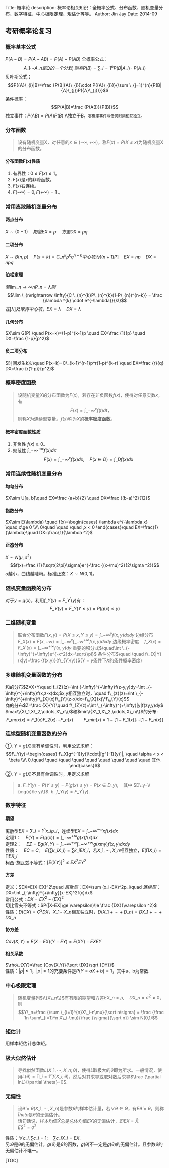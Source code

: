 Title:   概率论
description:   概率论相关知识：全概率公式、分布函数、随机变量分布、数字特征、中心极限定理、矩估计等等。
Author: Jin Jay
Date:    2014-09


## 考研概率论复习
### 概率基本公式
$P(A-B) = P(A-AB) = P(A)-P(AB)$
全概率公式： $${A}\_{1}\cdots{A}\_{n} 是 \Omega 的一个分划, 则有 P(B)=\sum \_{i=1}^{n}{P(B|{A}\_{i})\cdot P({A}\_{i})}$$
贝叶斯公式：
$$P({A}\_{i}|B)=\frac {P(B|{A}\_{i})\cdot P({A}\_{i})}{\sum \_{j=1}^{n}{P(B|{A}\_{j})P({A}\_{j})}}$$
条件概率：$$P(A|B)=\frac {P(AB)}{P(B)}$$
独立事件：$P(AB)=P(A)P(B)$ A独立于B，`零概率事件与任何时间相互独立`。

### 分布函数
>设有随机变量X，对任意的$x\in(-\infty,+\infty)$，称$F(x)=P(X\le x)$为随机变量X的分布函数。

#### 分布函数F(x)性质
1. 有界性：$0\le F(x) \le 1$。
2. $F(x)$是$x$的非降函数。
3. $F(x)$右连续。
4. $F(-\infty)=0, F(+\infty)=1$ 。

### 常用离散随机变量分布
#### 两点分布
$X\sim (0-1) \quad 期望EX=p \quad 方差DX=pq$
#### 二项分布
$X\sim B(n,p) \quad P(x=k)=C\_{n}^{k}p^kq^{n-k} 中心项为[(n+1)P] \quad EX=np \quad DX=npq$
#### 泊松定理
$若\lim \_{n\rightarrow \infty}{nP\_n}=\lambda 则$ $$\lim \_{n\rightarrow \infty}{C \_{n}^{k}P\_{n}^{k}(1-P\_{n})^{n-k}} = \frac {\lambda ^{k} \cdot e^{-\lambda}}{k!}$$ $在[\lambda]处取得中心项，EX=\lambda \quad DX=\lambda$
#### 几何分布
$X\sim G(P) \quad P(x=k)=(1-p)^{k-1}p \quad EX=\frac {1}{p} \quad DX=\frac {1-p}{p^2}$
#### 负二项分布
$时间发生k次\quad P(x=k)=C\_{k-1}^{r-1}p^r(1-p)^{k-r} \quad EX=\frac {r}{q} DX=\frac {r(1-p)}{p^2}$

### 概率密度函数
>设随机变量$X$的分布函数为$F(x)$，若存在非负函数$f(x)$，使得对任意实数$x$，有$$F(x)=\int \_{-\infty}^{x}{f(t)}{dt}，$$则称$X$为连续型变量。$f(x)$称为$X$的**概率密度函数**。

#### 概率密度函数性质
1. 非负性 $f(x) \ge 0$。
2. 规范性 $\int \_{-\infty}^{+\infty}{f(x)}{dx}$
$$F(x)=\int \_{-\infty}^x{f(x)}{dx},\quad P(x\in D)=\int \_{D}{f(x)}dx$$

### 常用连续性随机变量分布
#### 均匀分布
$X\sim U[a, b]\quad EX=\frac {a+b}{2} \quad DX=\frac {(b-a)^2}{12}$
#### 指数分布
$X\sim E(\lambda) \quad f(x)=\begin{cases} \lambda e^{-\lambda x} \quad,x\ge 0 \\\\ 0\quad \quad \quad ,x < 0 \end{cases}\quad EX=\frac{1}{\lambda}\quad DX=\frac{1}{\lambda  ^2}$
#### 正态分布
$X\sim N(\mu, \sigma ^2)$ $$f(x)=\frac {1}{\sqrt{2\pi}\sigma}e^{-\frac {(x-\mu)^2}{2\sigma ^2}}$$ $\sigma$越小，曲线越陡峭。标准正态：$X\sim N(0,1)$。

### 随机变量函数的分布
对于$y=g(x)$，利用$f\_{Y}(y)=F\_{Y}^{\prime}(y)$有：$$F\_{Y}(y)=F\_{Y}(Y\le y)=P(g(x)\le y)$$

### 二维随机变量
>联合分布函数$F(x,y)=P(X\le x,Y\le y)=\int \_{-\infty}^{y}{f(x,y)}{dxdy}$
边缘分布$\quad \quad F\_{X}(x)=F(x,+\infty )=\int \_{-\infty}^{x}\int \_{-\infty}^{+\infty}f(x,y)dxdy$
边缘概率密度$\quad f\_{X}(x)=F\_{X}^{\prime}(x)=\int \_{-\infty}^{+\infty}f(x,y)dy$
重要的积分式$\quad\int \_{-\infty}^{+\infty}e^{-x^2}dx=\sqrt{\pi}$
条件分布$\quad \quad f\_{X|Y}(x|y)=\frac {f(x,y)}{f\_{Y}(y)}$($Y=y$条件下$X$的条件概率密度)

### 多维随机变量函数的分布
和的分布$Z=X+Y\quad f\_{Z}(z)=\int \{-\infty}^{+\infty}f(z-y,y)dy=\int \_{-\infty}^{+\infty}f(x,z-x)dx$;$$x,y相互独立时，\quad f\_{z}(z)=\int \_{-\infty}^{+\infty}f\_{X}(x)f\_{Y}(z-x)dx=f\_{X}(x)\*f\_{Y}(x)$$  
商的分布$Z=\frac {X}{Y}\quad f\_{Z}(z)=\int \_{-\infty}^{+\infty}|y|f(zy,y)dy$  
$max\\{X\_1,X\_2,\cdots,X\_n\\}$和$min\\{X\_1,X\_2,\cdots,X\_n\\}$的分布:$$F\_{max}(x)=F\_1(x)F\_2(x)\cdots F\_n(x)\quad \quad F\_{min}(x)=1-[1-F\_1(x)]\cdots[1-F\_n(x)]$$

### 连续型随机变量函数的分布
①. $Y=g(X)$具有单调性时，利用公式求解：
$$f\_Y(y)=\begin{cases} f\_X[g^{-1}(y)]\cdot|[g^{-1}(y)]|, \quad \alpha < x < \beta \\\\ 0,\quad \quad \quad \quad \quad \quad \quad \quad \quad 其他 \end{cases}$$
②. $Y=g(X)$不具有单调性时，用定义求解  
> a. $F\_Y(y) = P(Y\le y)=P(g(x)\le y) = P(x\in D\_y),\quad$其中 $D\_y=\\{x:g(x)\le y\\}$. 
> b. $f\_Y(y)=F\_Y^\prime (y)$.

### 数字特征
#### 期望
离散型$EX=\sum \_{i=1}^{n}x\_ip\_i$，连续型$EX=\int \_{-\infty}^{+\infty}xf(x)dx$  
定理1：$\quad E(Y)=E(g(x))=\int \_{-\infty}^{+\infty}g(x)f(x)dx$  
定理2：$\quad EZ=Eg(X,Y)=\int \_{-\infty}^{+\infty}\int \_{-\infty}^{+\infty}g(xmy)f(x,y)dxdy$  
性质：$\quad EC=C,\quad E(\sum k\_iX\_i)=\sum k\_iEX\_i$，若$X\_1,\cdots,X\_n$相互独立，$E(\prod X\_i)=\prod EX\_i$  
柯西-施瓦兹不等式：$[E(XY)]^2 \le EX^2EY^2$

#### 方差
定义：$DX=E(X-EX)^2\quad $离散型：$DX=\sum (x\_i-EX)^2p\_i\quad $连续型：$DX=\int \_{-\infty}^{+\infty}(x-EX)^2f(x)dx$  
常用公式：$DX=EX^2-(EX)^2$  
切比雪夫不等式：$P(|X-EX|\ge \varepsilon)\le \frac {DX}{\varepsilon ^2}$  
性质：$D(CX)=C^2DX$，$X\_1\cdots X\_n$相互独立时，$D(X\_1+\cdots+D\_n)=DX\_1+\cdots+DX\_n$

#### 协方差
$Cov(X,Y)=E(X-EX)(Y-EY)=E(XY)-EXEY$

#### 相关系数
$\rho\_{XY}=\frac {Cov(X,Y)}{\sqrt {DX}\sqrt {DY}}$  
性质：$|\rho|\le1$，$|\rho|=1$的充要条件是$P(Y=aX+b)=1$，其中a、b为常数.

### 中心极限定理
>随机变量列$\\{X\_n\\}$有有限的期望和方差$EX\_n=\mu,\quad DX\_n=\sigma ^2\neq0$，则$$Y\_n=\frac {\sum \_{i=1}^{n}X\_i-n\mu}{\sqrt n\sigma} = \frac {\frac 1n \sum\_{i=1}^n X\_i-\mu}{\frac {\sigma}{\sqrt n}} \sim N(0,1)$$

### 矩估计
用样本矩估计总体矩。
### 极大似然估计
>寻找似然函数$L(X\_1,\cdots,X\_n;\theta)$，使得$L$取极大的$\theta$即为所求。一般情况，使用$L(\theta)=\prod \_{i=1}^{n}f(X\_i;\theta)$，然后对其求导或取对数后求导$\frac {\partial lnL}{\partial \theta}=0$.

### 无偏性
>设$\hat \theta = \hat \theta (X\_1,\cdots,X\_n)$是参数$\theta$的样本估计量，若$\forall \theta \in \Theta$，有$E\hat \theta = \theta$，则称$\hat theta$是$\theta$的无偏估计。  
话句话说，样本均值$\bar X$总是总体均值$EX$的无偏估计，即$EX=\bar X$.  
$ES^2=\sigma ^2$

性质：$\forall c\_i, \sum c\_i=1;\quad \sum c\_iX\_i = EX$.  
另:$\hat \theta$是$\theta$的无偏估计，$g(\theta)$是$\theta$的函数，$g(\hat \theta)$不一定是$g(\theta)$的无偏估计。且参数$\theta$的无偏估计不唯一。

[TOC]